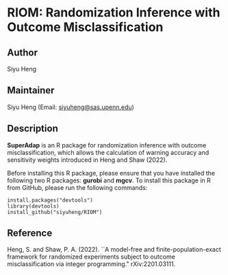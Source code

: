 # RIOM: Randomization Inference with Outcome Misclassification

## Author
Siyu Heng

## Maintainer
Siyu Heng (Email: <siyuheng@sas.upenn.edu>)

## Description
**SuperAdap** is an R package for randomization inference with outcome misclassification, which allows the calculation of warning accuracy and sensitivity weights introduced in Heng and Shaw (2022).

Before installing this R package, please ensure that you have installed the following two R packages: **gurobi** and **mgcv**. To install this package in R from GitHub, please run the following commands:

```
install.packages("devtools") 
library(devtools) 
install_github("siyuheng/RIOM")
```
## Reference
Heng, S. and Shaw, P. A. (2022). ``A model-free and finite-population-exact framework for randomized experiments subject to outcome misclassification via integer programming." rXiv:2201.03111.
